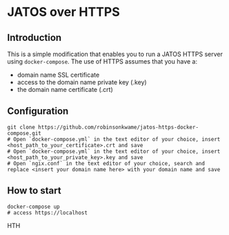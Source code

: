 # JATOS over HTTPS

## Introduction
This is a simple modification that enables you to run a JATOS HTTPS server using `docker-compose`. The use of HTTPS assumes that you have a:
* domain name SSL certificate
* access to the domain name private key (.key)
* the domain name certificate (.crt)

## Configuration
```{bash}
git clone https://github.com/robinsonkwame/jatos-https-docker-compose.git
# Open `docker-compose.yml` in the text editor of your choice, insert <host_path_to_your_certificate>.crt and save
# Open `docker-compose.yml` in the text editor of your choice, insert <host_path_to_your_private_key>.key and save
# Open `ngix.conf` in the text editor of your choice, search and replace <insert your domain name here> with your domain name and save
```

## How to start
```{bash}
docker-compose up
# access https://localhost
```

HTH
